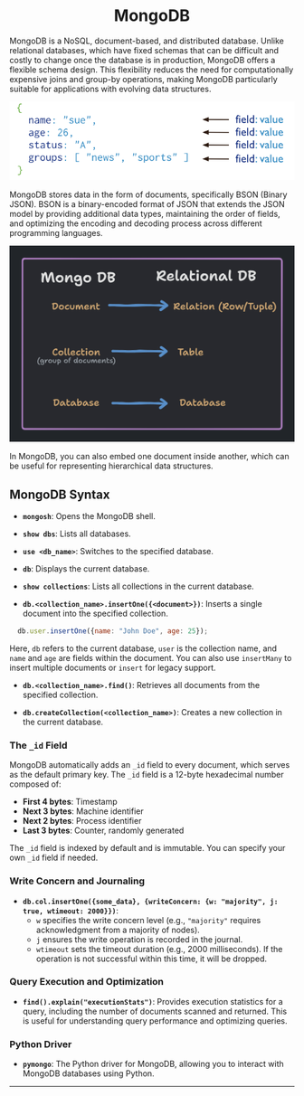 <h1 align="center"> MongoDB </h1>

MongoDB is a NoSQL, document-based, and distributed database. Unlike relational databases, which have fixed schemas that can be difficult and costly to change once the database is in production, MongoDB offers a flexible schema design. This flexibility reduces the need for computationally expensive joins and group-by operations, making MongoDB particularly suitable for applications with evolving data structures.

![MongoDB Example](./img/mongo_example.png)

MongoDB stores data in the form of documents, specifically BSON (Binary JSON). BSON is a binary-encoded format of JSON that extends the JSON model by providing additional data types, maintaining the order of fields, and optimizing the encoding and decoding process across different programming languages.

![Relational DB vs MongoDB](./img/mongo_vs_relational.png)

In MongoDB, you can also embed one document inside another, which can be useful for representing hierarchical data structures.

## MongoDB Syntax

- **`mongosh`**: Opens the MongoDB shell.
  
- **`show dbs`**: Lists all databases.
  
- **`use <db_name>`**: Switches to the specified database.
  
- **`db`**: Displays the current database.
  
- **`show collections`**: Lists all collections in the current database.
  
- **`db.<collection_name>.insertOne({<document>})`**: Inserts a single document into the specified collection.

```javascript
  db.user.insertOne({name: "John Doe", age: 25});
```
  Here, `db` refers to the current database, `user` is the collection name, and `name` and `age` are fields within the document. You can also use `insertMany` to insert multiple documents or `insert` for legacy support.

- **`db.<collection_name>.find()`**: Retrieves all documents from the specified collection.

- **`db.createCollection(<collection_name>)`**: Creates a new collection in the current database.

### The `_id` Field

MongoDB automatically adds an `_id` field to every document, which serves as the default primary key. The `_id` field is a 12-byte hexadecimal number composed of:

- **First 4 bytes**: Timestamp
- **Next 3 bytes**: Machine identifier
- **Next 2 bytes**: Process identifier
- **Last 3 bytes**: Counter, randomly generated

The `_id` field is indexed by default and is immutable. You can specify your own `_id` field if needed.

### Write Concern and Journaling

- **`db.col.insertOne({some_data}, {writeConcern: {w: "majority", j: true, wtimeout: 2000}})`**:
  - `w` specifies the write concern level (e.g., `"majority"` requires acknowledgment from a majority of nodes).
  - `j` ensures the write operation is recorded in the journal.
  - `wtimeout` sets the timeout duration (e.g., 2000 milliseconds). If the operation is not successful within this time, it will be dropped.

### Query Execution and Optimization

- **`find().explain("executionStats")`**: Provides execution statistics for a query, including the number of documents scanned and returned. This is useful for understanding query performance and optimizing queries.

### Python Driver

- **`pymongo`**: The Python driver for MongoDB, allowing you to interact with MongoDB databases using Python.

---